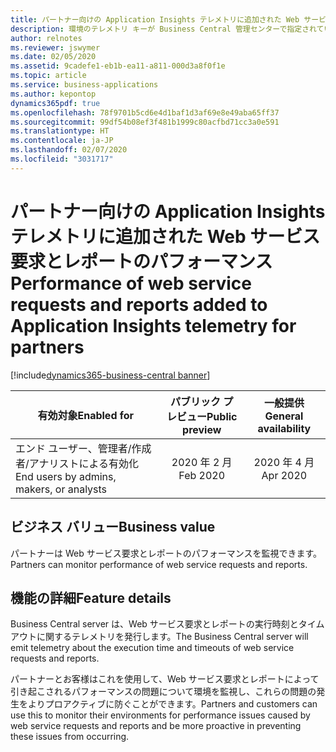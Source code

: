 ```yaml
---
title: パートナー向けの Application Insights テレメトリに追加された Web サービス要求とレポートのパフォーマンス
description: 環境のテレメトリ キーが Business Central 管理センターで指定されている場合、サーバーは Web サービス要求の実行時刻とレポート実行時刻に関するテレメトリを発行します。
author: relnotes
ms.reviewer: jswymer
ms.date: 02/05/2020
ms.assetid: 9cadefe1-eb1b-ea11-a811-000d3a8f0f1e
ms.topic: article
ms.service: business-applications
ms.author: kepontop
dynamics365pdf: true
ms.openlocfilehash: 78f9701b5cd6e4d1baf1d3af69e8e49aba65ff37
ms.sourcegitcommit: 99df54b08ef3f481b1999c80acfbd71cc3a0e591
ms.translationtype: HT
ms.contentlocale: ja-JP
ms.lasthandoff: 02/07/2020
ms.locfileid: "3031717"
---
```

# <a name="performance-of-web-service-requests-and-reports-added-to-application-insights-telemetry-for-partners"></a><span data-ttu-id="7a6e6-103">パートナー向けの Application Insights テレメトリに追加された Web サービス要求とレポートのパフォーマンス</span><span class="sxs-lookup"><span data-stu-id="7a6e6-103">Performance of web service requests and reports added to Application Insights telemetry for partners</span></span>
[!include[dynamics365-business-central banner](../includes/dynamics365-business-central.md)]

| <span data-ttu-id="7a6e6-104">有効対象</span><span class="sxs-lookup"><span data-stu-id="7a6e6-104">Enabled for</span></span>    |  <span data-ttu-id="7a6e6-105">パブリック プレビュー</span><span class="sxs-lookup"><span data-stu-id="7a6e6-105">Public preview</span></span> | <span data-ttu-id="7a6e6-106">一般提供</span><span class="sxs-lookup"><span data-stu-id="7a6e6-106">General availability</span></span> | 
| ---------- | :----------: |:----------: |
|<span data-ttu-id="7a6e6-107">エンド ユーザー、管理者/作成者/アナリストによる有効化</span><span class="sxs-lookup"><span data-stu-id="7a6e6-107">End users by admins, makers, or analysts</span></span>|<span data-ttu-id="7a6e6-108">2020 年 2 月</span><span class="sxs-lookup"><span data-stu-id="7a6e6-108">Feb 2020</span></span>| <span data-ttu-id="7a6e6-109">2020 年 4 月</span><span class="sxs-lookup"><span data-stu-id="7a6e6-109">Apr 2020</span></span>|


## <a name="business-value"></a><span data-ttu-id="7a6e6-110">ビジネス バリュー</span><span class="sxs-lookup"><span data-stu-id="7a6e6-110">Business value</span></span>
<!-- bv start -->
<span data-ttu-id="7a6e6-111">パートナーは Web サービス要求とレポートのパフォーマンスを監視できます。</span><span class="sxs-lookup"><span data-stu-id="7a6e6-111">Partners can monitor performance of web service requests and reports.</span></span>
<!-- bv end -->



## <a name="feature-details"></a><span data-ttu-id="7a6e6-112">機能の詳細</span><span class="sxs-lookup"><span data-stu-id="7a6e6-112">Feature details</span></span>
<!--feature detail start -->
<span data-ttu-id="7a6e6-113">Business Central server は、Web サービス要求とレポートの実行時刻とタイムアウトに関するテレメトリを発行します。</span><span class="sxs-lookup"><span data-stu-id="7a6e6-113">The Business Central server will emit telemetry about the execution time and timeouts of web service requests and reports.</span></span> 

<span data-ttu-id="7a6e6-114">パートナーとお客様はこれを使用して、Web サービス要求とレポートによって引き起こされるパフォーマンスの問題について環境を監視し、これらの問題の発生をよりプロアクティブに防ぐことができます。</span><span class="sxs-lookup"><span data-stu-id="7a6e6-114">Partners and customers can use this to monitor their environments for performance issues caused by web service requests and reports and be more proactive in preventing these issues from occurring.</span></span>
<!--feature detail end -->









